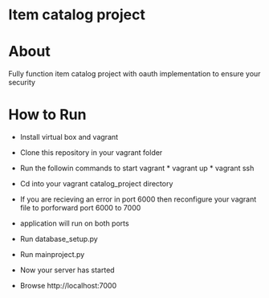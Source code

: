 # Item catalog project
About
==========
Fully function item catalog project with oauth implementation to ensure your security

How to Run
==========

* Install virtual box and vagrant
* Clone this repository in your vagrant folder
* Run the followin commands to start vagrant
             * vagrant up
             * vagrant ssh

* Cd into your vagrant catalog_project directory
* If you are recieving an error in port 6000 then reconfigure your vagrant file to porforward port 6000 to 7000
* application will run on both ports
* Run database_setup.py
* Run mainproject.py
* Now your server has started 
* Browse http://localhost:7000
         

